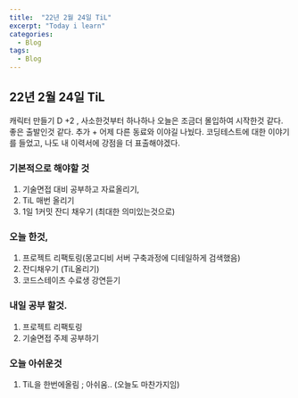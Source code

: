 ```yaml
---
title:  "22년 2월 24일 TiL"
excerpt: "Today i learn"
categories:
  - Blog
tags:
  - Blog
---
```


## 22년 2월 24일 TiL

캐릭터 만들기 D +2 , 사소한것부터 하나하나 오늘은 조금더 몰입하여 시작한것 같다. 좋은 출발인것 같다. 
추가 + 어제 다른 동료와 이야길 나눴다. 코딩테스트에 대한 이야기를 들었고, 나도 내 이력서에 강점을 더 표출해야겠다.

### 기본적으로 해야할 것

1. 기술면접 대비 공부하고 자료올리기, 
2. TiL 매번 올리기
3. 1일 1커밋 잔디 채우기 (최대한 의미있는것으로)

### 오늘 한것,

1. 프로젝트 리팩토링(몽고디비 서버 구축과정에 디테일하게 검색했음)
2. 잔디채우기 (TiL올리기)
3. 코드스테이츠 수료생 강연듣기

### 내일 공부 할것.

1. 프로젝트 리팩토링 
2. 기술면접 주제 공부하기


### 오늘 아쉬운것

1. TiL을 한번에올림 ; 아쉬움.. (오늘도 마찬가지임)